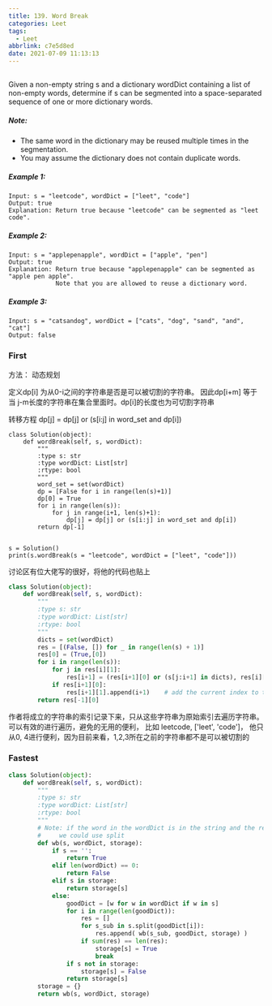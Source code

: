 ```yaml
---
title: 139. Word Break
categories: Leet
tags:
  - Leet
abbrlink: c7e5d8ed
date: 2021-07-09 11:13:13
---
```



##

Given a non-empty string s and a dictionary wordDict containing a 
list of non-empty words, determine if s can be segmented into a
 space-separated sequence of one or more dictionary words.

##### Note:

* The same word in the dictionary may be reused multiple times in the segmentation.
* You may assume the dictionary does not contain duplicate words.
##### Example 1:
```
Input: s = "leetcode", wordDict = ["leet", "code"]
Output: true
Explanation: Return true because "leetcode" can be segmented as "leet code".

```
##### Example 2:
```
Input: s = "applepenapple", wordDict = ["apple", "pen"]
Output: true
Explanation: Return true because "applepenapple" can be segmented as "apple pen apple".
             Note that you are allowed to reuse a dictionary word.
```
##### Example 3:
```
Input: s = "catsandog", wordDict = ["cats", "dog", "sand", "and", "cat"]
Output: false
```


### First
方法： 动态规划

定义dp[i] 为从0-i之间的字符串是否是可以被切割的字符串。
因此dp[i+m] 等于当 j-m长度的字符串在集合里面时。dp[i]的长度也为可切割字符串

转移方程 dp[j] = dp[j] or (s[i:j] in word_set and dp[i])

```
class Solution(object):
    def wordBreak(self, s, wordDict):
        """
        :type s: str
        :type wordDict: List[str]
        :rtype: bool
        """
        word_set = set(wordDict)
        dp = [False for i in range(len(s)+1)]
        dp[0] = True
        for i in range(len(s)):
            for j in range(i+1, len(s)+1):
                dp[j] = dp[j] or (s[i:j] in word_set and dp[i])
        return dp[-1]
        
        
s = Solution()
print(s.wordBreak(s = "leetcode", wordDict = ["leet", "code"]))
```
讨论区有位大佬写的很好，将他的代码也贴上
```python
class Solution(object):
    def wordBreak(self, s, wordDict):
        """
        :type s: str
        :type wordDict: List[str]
        :rtype: bool
        """
        dicts = set(wordDict)
        res = [(False, []) for _ in range(len(s) + 1)]
        res[0] = (True,[0])
        for i in range(len(s)):
            for j in res[i][1]:
                res[i+1] = (res[i+1][0] or (s[j:i+1] in dicts), res[i][1])    # update the flag at current index
            if res[i+1][0]:
                res[i+1][1].append(i+1)    # add the current index to the list of possible indices     
        return res[-1][0]
```
作者将成立的字符串的索引记录下来，只从这些字符串为原始索引去遍历字符串。
可以有效的进行遍历，避免的无用的便利，
比如 leetcode,  ['leet', 'code']，
他只从0, 4进行便利，因为目前来看，1,2,3所在之前的字符串都不是可以被切割的


### Fastest
```python
class Solution(object):
    def wordBreak(self, s, wordDict):
        """
        :type s: str
        :type wordDict: List[str]
        :rtype: bool
        """
        # Note: if the word in the wordDict is in the string and the rest is also in, return true
        #     we could use split
        def wb(s, wordDict, storage):
            if s == '':
                return True
            elif len(wordDict) == 0:
                return False
            elif s in storage:
                return storage[s]
            else:
                goodDict = [w for w in wordDict if w in s]
                for i in range(len(goodDict)):
                    res = []
                    for s_sub in s.split(goodDict[i]):
                        res.append( wb(s_sub, goodDict, storage) )
                    if sum(res) == len(res):
                        storage[s] = True
                        break
                if s not in storage:
                    storage[s] = False
                return storage[s]
        storage = {}
        return wb(s, wordDict, storage)
        
```
